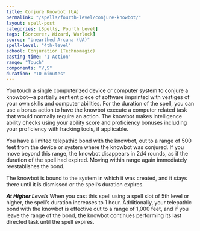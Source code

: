 ```yaml
---
title: Conjure Knowbot (UA)
permalink: "/spells/fourth-level/conjure-knowbot/"
layout: spell-post
categories: [Spells, Fourth Level]
tags: [Sorcerer, Wizard, Warlock]
source: "Unearthed Arcana (UA)"
spell-level: "4th-level"
school: Conjuration (Technomagic)
casting-time: "1 Action"
range: "Touch"
components: "V,S"
duration: "10 minutes"
---
```


You touch a single computerized device or computer system to conjure a knowbot—a partially sentient piece of software imprinted with vestiges of your own skills and computer abilities. For the duration of the spell, you can use a bonus action to have the knowbot execute a computer related task that would normally require an action. The knowbot makes Intelligence ability checks using your ability score and proficiency bonuses including your proficiency with hacking tools, if applicable.

You have a limited telepathic bond with the knowbot, out to a range of 500 feet from the device or system where the knowbot was conjured. If you move beyond this range, the knowbot disappears in 2d4 rounds, as if the duration of the spell had expired. Moving within range again immediately reestablishes the bond.

The knowbot is bound to the system in which it was created, and it stays there until it is dismissed or the spell’s duration expires.

***At Higher Levels*** When you cast this spell using a spell slot of 5th level or higher, the spell’s duration increases to 1 hour. Additionally, your telepathic bond with the knowbot is effective out to a range of 1,000 feet, and if you leave the range of the bond, the knowbot continues performing its last directed task until the spell expires.